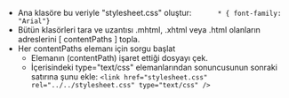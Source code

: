- Ana klasöre bu veriyle "stylesheet.css" oluştur:
`       * { font-family: "Arial"}       `
- Bütün klasörleri tara ve uzantısı .mhtml, .xhtml veya .html olanların adreslerini [ contentPaths ] topla.
- Her contentPaths elemanı için sorgu başlat
    - Elemanın (contentPath) işaret ettiği dosyayı çek.
    - İçerisindeki type="text/css" elemanlarından sonuncusunun sonraki satırına şunu ekle: ` <link href="stylesheet.css" rel="../../stylesheet.css" type="text/css" /> `

